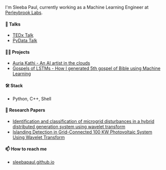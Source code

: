 I'm Sleeba Paul, currently working as a Machine Learning Engineer at [Perleybrook Labs](https://perleybrook.com/). 

#### 🎤 Talks

- [TEDx Talk](https://www.youtube.com/watch?v=23PajuCpmwM)
- [PyData Talk](https://www.youtube.com/watch?v=Hz3cYVu_CFo)

#### 👨‍💻 Projects 

- [Auria Kathi - An AI artist in the clouds](https://auriakathi.com/)
- [Gospels of LSTMs - How I generated 5th gospel of Bible using Machine Learning](https://sleebapaul.github.io/gospel-of-lstms/)

#### 🛠️ Stack 

- Python, C++, Shell 

#### 🔬 Research Papers 

- [Identification and classification of microgrid disturbances in a hybrid distributed generation system using wavelet transform](https://ieeexplore.ieee.org/document/7854066)
- [Islanding Detection in Grid-Connected 100 KW Photovoltaic System Using Wavelet Transform](https://www.researchgate.net/publication/309703860_Islanding_Detection_in_Grid-Connected_100_KW_Photovoltaic_System_Using_Wavelet_Transform)

#### 📫 How to reach me

- [sleebapaul.github.io](https://sleebapaul.github.io/)

<!--
**sleebapaul/sleebapaul** is a ✨ _special_ ✨ repository because its `README.md` (this file) appears on your GitHub profile.


Here are some ideas to get you started:

- 🔭 I’m currently working on ...
- 🌱 I’m currently learning ...
- 👯 I’m looking to collaborate on ...
- 🤔 I’m looking for help with ...
- 💬 Ask me about ...
- 
- 😄 Pronouns: ...
- ⚡ Fun fact: ...
-->
